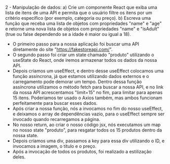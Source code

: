 2 - Manipulação de dados:
a) Crie um componente React que exiba uma lista de itens de uma API e permita que o usuário filtre os itens por um critério específico (por exemplo, categoria ou preço).
b) Escreva uma função que receba uma lista de objetos com propriedades "name" e "age" e retorne uma nova lista de objetos com propriedades "name" e "isAdult" (true ou false dependendo se a idade é maior ou igual a 18).

- O primeiro passo para a nossa aplicação foi buscar uma API diretamente do site "https://fakestoreapi.com/".
- O segundo passo foi criar um state chamado "produto" utilizando o useState do React, onde iremos armazenar todos os dados da nossa API.
- Depois criamos um useEffect, e dentro desse useEffect colocamos uma função assíncrona, já que estamos utilizando dados externos e o carregamento pode demorar um tempo. Dentro dessa função assíncrona utilizamos o método fetch para buscar a nossa API, e no link da nossa API acrescentamos "limit=15" no fim, para limitar para apenas 15 itens. Poderiamos ter usado o Axios também, mas ambos funcionam perfeitamente para buscar esses dados.
- Após criar a nossa função, nós a invocamos no fim do nosso useEffect, e deixamos o array de dependências vazio, para o useEffect sempre ser invocado quando recarregamos a página.
- No nosso return, ao criar o nosso código jsx, nós executamos um map no nosso state "produto", para resgatar todos os 15 produtos dentro da nossa state.
- Depois criamos uma div, passamos a key para essa div utilizando o ID, e invocamos a imagem, o título e o preço.
- Após a invocação de todos os produtos, foi realizado a estilização deles.
